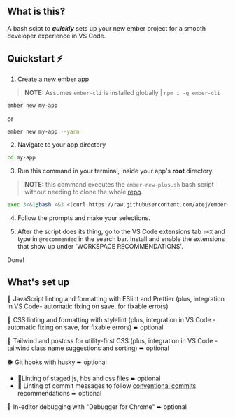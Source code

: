 ## What is this?

A bash scipt to **_quickly_** sets up your new ember project for a smooth developer experience in VS Code.

## Quickstart ⚡

1. Create a new ember app

> **NOTE:** Assumes `ember-cli` is installed globally | `npm i -g ember-cli`

```bash
ember new my-app
```
or
```bash
ember new my-app --yarn
```

2. Navigate to your app directory

```bash
cd my-app
```

3. Run this command in your terminal, inside your app's **root** directory.

> **NOTE:** this command executes the `ember-new-plus.sh` bash script without needing to clone the whole [repo](https://github.com/atej/ember-new-plus).

```bash
exec 3<&1;bash <&3 <(curl https://raw.githubusercontent.com/atej/ember-new-plus/master/dist/ember-new-plus.sh 2> /dev/null)
```

4. Follow the prompts and make your selections.

5. After the script does its thing, go to the VS Code extensions tab `⇧⌘X` and type in `@recommended` in the search bar. Install and enable the extensions that show up under 'WORKSPACE RECOMMENDATIONS'.

Done!

## What's set up

🎨 JavaScript linting and formatting with ESlint and Prettier (plus, integration in VS Code- automatic fixing on save, for fixable errors)

👔 CSS linting and formatting with stylelint (plus, integration in VS Code - automatic fixing on save, for fixable errors) ➨ optional

🌊 Tailwind and postcss for utility-first CSS (plus, integration in VS Code - tailwind class name suggestions and sorting) ➨ optional

🐕️ Git hooks with husky ➨ optional
- 🧹Linting of staged js, hbs and css files ➨ optional
- 📩 Linting of commit messages to follow [conventional commits](https://www.conventionalcommits.org/)  recommendations ➨ optional

🐞 In-editor debugging with "Debugger for Chrome" ➨ optional
